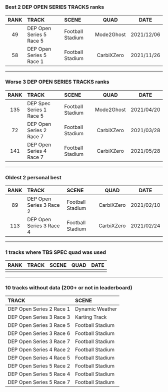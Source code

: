 ### Best 2 DEP OPEN SERIES TRACKS ranks
|RANK|TRACK|SCENE|QUAD|DATE|
|:---:|:---|:---|:---:|:---:|
|49|DEP Open Series 5 Race 5|Football Stadium|Mode2Ghost|2021/12/06|
|58|DEP Open Series 5 Race 1|Football Stadium|CarbiXZero|2021/11/26|
---
### Worse 3 DEP OPEN SERIES TRACKS ranks
|RANK|TRACK|SCENE|QUAD|DATE|
|:---:|:---|:---|:---:|:---:|
|135|DEP Spec Series 1 Race 5|Football Stadium|Mode2Ghost|2021/04/20|
|72|DEP Open Series 2 Race 7|Football Stadium|CarbiXZero|2021/03/28|
|141|DEP Open Series 4 Race 7|Football Stadium|CarbiXZero|2021/05/28|
---
### Oldest 2 personal best
|RANK|TRACK|SCENE|QUAD|DATE|
|:---:|:---|:---|:---:|:---:|
|89|DEP Open Series 3 Race 2|Football Stadium|CarbiXZero|2021/02/10|
|113|DEP Open Series 3 Race 4|Football Stadium|CarbiXZero|2021/02/24|
---
### 1 tracks where TBS SPEC quad was used
|RANK|TRACK|SCENE|QUAD|DATE|
|:---:|:---|:---|:---:|:---:|
||||||
---
### 10 tracks without data (200+ or not in leaderboard)
|TRACK|SCENE|
|:---|:---|
|DEP Open Series 2 Race 1|Dynamic Weather|
|DEP Open Series 3 Race 3|Karting Track|
|DEP Open Series 3 Race 5|Football Stadium|
|DEP Open Series 3 Race 6|Football Stadium|
|DEP Open Series 3 Race 7|Football Stadium|
|DEP Open Series 4 Race 2|Football Stadium|
|DEP Open Series 4 Race 5|Football Stadium|
|DEP Open Series 5 Race 2|Football Stadium|
|DEP Open Series 5 Race 4|Football Stadium|
|DEP Open Series 5 Race 7|Football Stadium|

